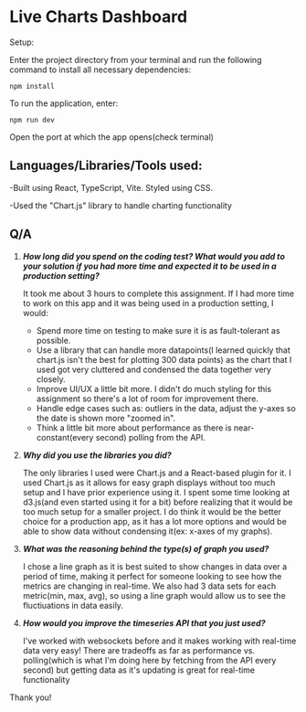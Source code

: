 # Live Charts Dashboard

Setup:

Enter the project directory from your terminal and run the following command to install all necessary dependencies:

```
npm install
```

To run the application, enter:

```
npm run dev
```

Open the port at which the app opens(check terminal)

## Languages/Libraries/Tools used:

-Built using React, TypeScript, Vite. Styled using CSS.

-Used the "Chart.js" library to handle charting functionality

## Q/A

1. **_How long did you spend on the coding test? What would you add to your solution if you had more time and expected it to be used in a production setting?_**

   It took me about 3 hours to complete this assignment. If I had more time to work on this app and it was being used in a production setting, I would:

   - Spend more time on testing to make sure it is as fault-tolerant as possible.
   - Use a library that can handle more datapoints(I learned quickly that chart.js isn't the best for plotting 300 data points) as the chart that I used got very cluttered and condensed the data together very closely.
   - Improve UI/UX a little bit more. I didn't do much styling for this assignment so there's a lot of room for improvement there.
   - Handle edge cases such as: outliers in the data, adjust the y-axes so the date is shown more "zoomed in".
   - Think a little bit more about performance as there is near-constant(every second) polling from the API.

2. **_Why did you use the libraries you did?_**

   The only libraries I used were Chart.js and a React-based plugin for it. I used Chart.js as it allows for easy graph displays without too much setup and I have prior experience using it. I spent some time looking at d3.js(and even started using it for a bit) before realizing that it would be too much setup for a smaller project. I do think it would be the better choice for a production app, as it has a lot more options and would be able to show data without condensing it(ex: x-axes of my graphs).

3. **_What was the reasoning behind the type(s) of graph you used?_**

   I chose a line graph as it is best suited to show changes in data over a period of time, making it perfect for someone looking to see how the metrics are changing in real-time. We also had 3 data sets for each metric(min, max, avg), so using a line graph would allow us to see the fluctiuations in data easily.

4. **_How would you improve the timeseries API that you just used?_**

   I've worked with websockets before and it makes working with real-time data very easy! There are tradeoffs as far as performance vs. polling(which is what I'm doing here by fetching from the API every second) but getting data as it's updating is great for real-time functionality

Thank you!
